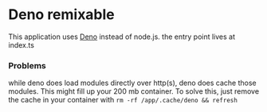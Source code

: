# Deno remixable

This application uses [Deno](https://deno.land) instead of node.js. the entry point lives at index.ts

### Problems

while deno does load modules directly over http(s), deno does cache those modules. This might fill up your 200 mb container. To solve this, just remove the cache in your container with `rm -rf /app/.cache/deno && refresh`
